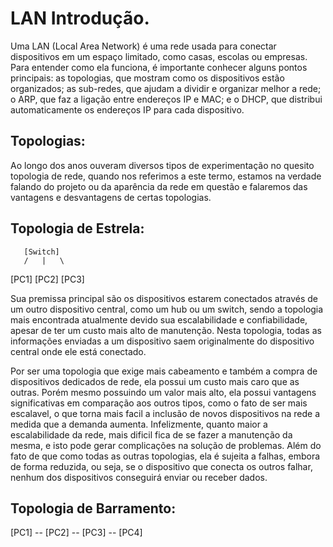 # LAN Introdução.

  Uma LAN (Local Area Network) é uma rede usada para conectar dispositivos em um espaço limitado, como casas, escolas ou empresas. Para entender como ela funciona, é importante conhecer alguns pontos principais: as topologias, que mostram como os dispositivos estão organizados; as sub-redes, que ajudam a dividir e organizar melhor a rede; o ARP, que faz a ligação entre endereços IP e MAC; e o DHCP, que distribui automaticamente os endereços IP para cada dispositivo.

## Topologias:

  Ao longo dos anos ouveram diversos tipos de experimentação no quesito topologia de rede, quando nos referimos a este termo, estamos na verdade falando do projeto ou da aparência da rede em questão
e falaremos das vantagens e desvantagens de certas topologias.

## Topologia de Estrela:

       [Switch]
       /   |   \
   [PC1] [PC2] [PC3]

  Sua premissa principal são os dispositivos estarem conectados através de um outro dispositivo central, como um hub ou um switch, sendo a topologia mais encontrada atualmente devido sua escalabilidade e
confiabilidade, apesar de ter um custo mais alto de manutenção. Nesta topologia, todas as informações enviadas a um dispositivo saem originalmente do dispositivo central onde ele está conectado.

  Por ser uma topologia que exige mais cabeamento e também a compra de dispositivos dedicados de rede, ela possui um custo mais caro que as outras. Porém mesmo possuindo um valor mais alto, ela possui vantagens
significativas em comparação aos outros tipos, como o fato de ser mais escalavel, o que torna mais facil a inclusão de novos dispositivos na rede a medida que a demanda aumenta.
  Infelizmente, quanto maior a escalabilidade da rede, mais dificil fica de se fazer a manutenção da mesma, e isto pode gerar complicações na solução de problemas. Além do fato de que como todas as outras topologias,
ela é sujeita a falhas, embora de forma reduzida, ou seja, se o dispositivo que conecta os outros falhar, nenhum dos dispositivos conseguirá enviar ou receber dados.

## Topologia de Barramento:

   [PC1] -- [PC2] -- [PC3] -- [PC4]
  
